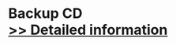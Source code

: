 # Backup CD<br />[>> Detailed information](https://secure.shareit.com/shareit/product.html?productid=300370744&affiliateid=200057808)